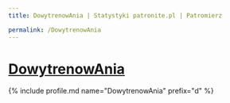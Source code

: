 ```yaml
---
title: DowytrenowAnia | Statystyki patronite.pl | Patromierz

permalink: /DowytrenowAnia
---
```


# [DowytrenowAnia](https://patronite.pl/DowytrenowAnia)

{% include profile.md name="DowytrenowAnia" prefix="d" %}
